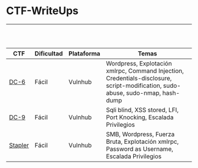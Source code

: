 # CTF-WriteUps
-----

<br>
<br>

| CTF     | Dificultad | Plataforma | Temas                                                                                   |
| ------- | ---------- | ---------- | --------------------------------------------------------------------------------------- |
| [DC-6](https://github.com/tryto-deeb/CTF-WriteUps/blob/master/DC-6/DC-6.md) | Fácil      | Vulnhub    | Wordpress, Explotación xmlrpc, Command Injection, Credentials-disclosure, script-modification, sudo-abuse, sudo-nmap, hash-dump |
| [DC-9](https://github.com/tryto-deeb/CTF-WriteUps/blob/master/DC-9/Write-up%20DC-9.md)    | Fácil      | Vulnhub    | Sqli blind, XSS stored, LFI, Port Knocking, Escalada Privilegios                        |
| [Stapler](https://github.com/tryto-deeb/CTF-WriteUps/blob/master/Stapler/Write-up%20Stapler.md) | Fácil      | Vulnhub    | SMB, Wordpress, Fuerza Bruta, Explotación xmlrpc, Password as Username, Escalada Privilegios |
